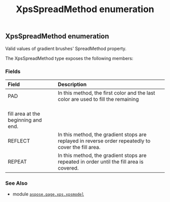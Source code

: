 ﻿---
title: XpsSpreadMethod enumeration
second_title: Aspose.Page for Python via .NET API References
description: 
type: docs
weight: 450
url: /python-net/aspose.page.xps.xpsmodel/xpsspreadmethod/
is_root: false
---

## XpsSpreadMethod enumeration

Valid values of gradient brushes' SpreadMethod property.



The XpsSpreadMethod type exposes the following members:

### Fields
| Field | Description |
| :- | :- |
| PAD | In this method, the first color and the last color are used to fill the remaining<br/>fill area at the beginning and end. |
| REFLECT | In this method, the gradient stops are replayed in reverse order repeatedly to cover the fill area. |
| REPEAT | In this method, the gradient stops are repeated in order until the fill area is covered. |



### See Also
* module [`aspose.page.xps.xpsmodel`](..)
